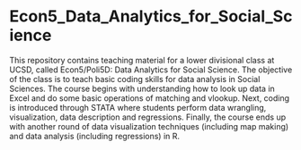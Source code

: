 # Econ5_Data_Analytics_for_Social_Science
This repository contains teaching material for a lower divisional class at UCSD, called Econ5/Poli5D: Data Analytics for Social Science. The objective of the class is to teach basic coding skills for data analysis in Social Sciences. The course begins with understanding how to look up data in Excel and do some basic operations of matching and vlookup. Next, coding  is introduced through STATA where students perform data wrangling, visualization, data description and regressions. Finally, the course ends up with another round of data visualization techniques (including map making) and data analysis (including regressions) in R.
